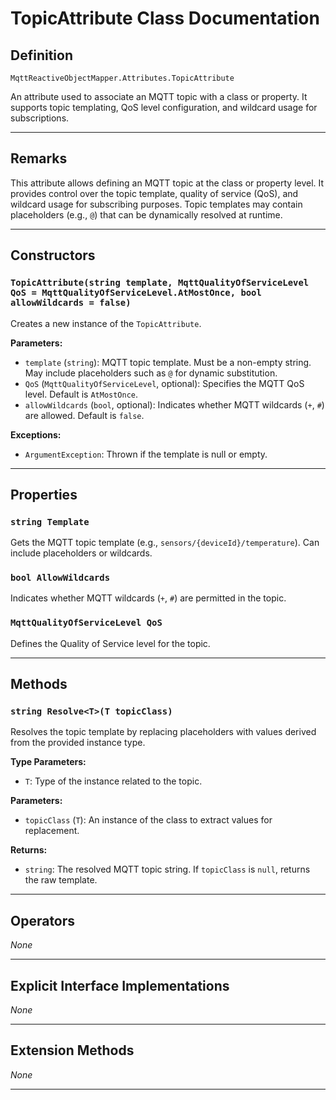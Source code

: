 # TopicAttribute Class Documentation

## Definition

`MqttReactiveObjectMapper.Attributes.TopicAttribute`

An attribute used to associate an MQTT topic with a class or property. It supports topic templating, QoS level configuration, and wildcard usage for subscriptions.

---

## Remarks

This attribute allows defining an MQTT topic at the class or property level. It provides control over the topic template, quality of service (QoS), and wildcard usage for subscribing purposes. Topic templates may contain placeholders (e.g., `@`) that can be dynamically resolved at runtime.

---

## Constructors

### `TopicAttribute(string template, MqttQualityOfServiceLevel QoS = MqttQualityOfServiceLevel.AtMostOnce, bool allowWildcards = false)`

Creates a new instance of the `TopicAttribute`.

**Parameters:**

- `template` (`string`): MQTT topic template. Must be a non-empty string. May include placeholders such as `@` for dynamic substitution.
- `QoS` (`MqttQualityOfServiceLevel`, optional): Specifies the MQTT QoS level. Default is `AtMostOnce`.
- `allowWildcards` (`bool`, optional): Indicates whether MQTT wildcards (`+`, `#`) are allowed. Default is `false`.

**Exceptions:**

- `ArgumentException`: Thrown if the template is null or empty.

---

## Properties

### `string Template`

Gets the MQTT topic template (e.g., `sensors/{deviceId}/temperature`). Can include placeholders or wildcards.

### `bool AllowWildcards`

Indicates whether MQTT wildcards (`+`, `#`) are permitted in the topic.

### `MqttQualityOfServiceLevel QoS`

Defines the Quality of Service level for the topic.

---

## Methods

### `string Resolve<T>(T topicClass)`

Resolves the topic template by replacing placeholders with values derived from the provided instance type.

**Type Parameters:**

- `T`: Type of the instance related to the topic.

**Parameters:**

- `topicClass` (`T`): An instance of the class to extract values for replacement.

**Returns:**

- `string`: The resolved MQTT topic string. If `topicClass` is `null`, returns the raw template.

---

## Operators

_None_

---

## Explicit Interface Implementations

_None_

---

## Extension Methods

_None_

---
